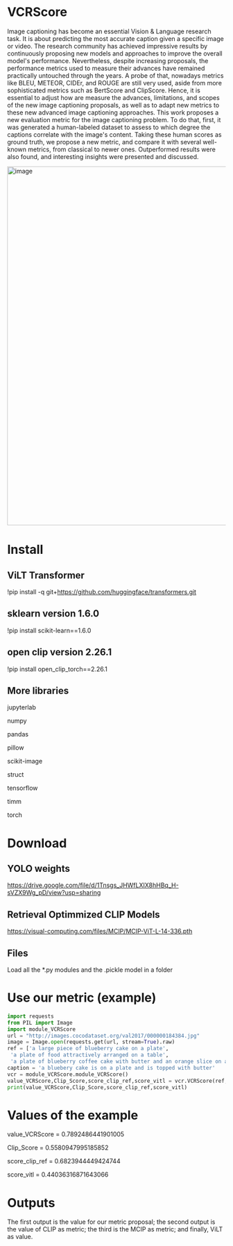 # VCRScore

Image captioning has become an essential Vision & Language research task. It is about predicting the most accurate caption given a specific image or video. The research community has achieved impressive results by continuously proposing new models and approaches to improve the overall model's performance. Nevertheless, despite increasing proposals, the performance metrics used to measure their advances have remained practically untouched through the years. A probe of that, nowadays metrics like BLEU, METEOR, CIDEr, and ROUGE are still very used, aside from more sophisticated metrics such as BertScore and ClipScore. 
    Hence, it is essential to adjust how are measure the advances, limitations, and scopes of the new image captioning proposals, as well as to adapt new metrics to these new advanced image captioning approaches.
    This work proposes a new evaluation metric for the image captioning problem. To do that, first, it was generated a human-labeled dataset to assess to which degree the captions correlate with the image's content. Taking these human scores as ground truth, we propose a new metric, and compare it with several well-known metrics, from classical to newer ones. Outperformed results were also found, and interesting insights were presented and discussed. 

<img width="827" alt="image" src="https://github.com/user-attachments/assets/04572bb0-c87d-4e54-8ecd-191c99ba9858" />


# Install

## ViLT Transformer

!pip install -q git+https://github.com/huggingface/transformers.git

## sklearn version 1.6.0

!pip install scikit-learn==1.6.0

## open clip version 2.26.1

!pip install open_clip_torch==2.26.1

## More libraries

jupyterlab

numpy

pandas

pillow

scikit-image

struct

tensorflow

timm

torch


# Download

## YOLO weights

https://drive.google.com/file/d/1Tnsgs_JHWfLXIX8hHBq_H-sVZX9Wg_pD/view?usp=sharing

## Retrieval Optimmized CLIP Models

https://visual-computing.com/files/MCIP/MCIP-ViT-L-14-336.pth

## Files

Load all the *.py modules and the .pickle model in a folder

# Use our metric (example)

```python
import requests
from PIL import Image
import module_VCRScore
url = "http://images.cocodataset.org/val2017/000000184384.jpg"
image = Image.open(requests.get(url, stream=True).raw)
ref = ['a large piece of blueberry cake on a plate',
 'a plate of food attractively arranged on a table',
 'a plate of blueberry coffee cake with butter and an orange slice on a table with breakfast foods']
caption = 'a bluebery cake is on a plate and is topped with butter'
vcr = module_VCRScore.module_VCRScore()
value_VCRScore,Clip_Score,score_clip_ref,score_vitl = vcr.VCRScore(ref,caption,image)
print(value_VCRScore,Clip_Score,score_clip_ref,score_vitl)
```
# Values of the example

value_VCRScore = 0.7892486441901005 

Clip_Score = 0.5580947995185852 

score_clip_ref = 0.6823944449424744 

score_vitl = 0.44036316871643066


# Outputs

The first output is the value for our metric proposal; the second output is the value of CLIP as metric; the third is the MCIP as metric; and finally, ViLT as value.


